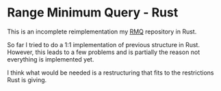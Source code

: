 # Range Minimum Query - Rust

This is an incomplete reimplementation my [RMQ](https://github.com/ALeitert/RMQ) repository in Rust.

So far I tried to do a 1:1 implementation of previous structure in Rust.
However, this leads to a few problems and is partially the reason not everything is implemented yet.

I think what would be needed is a restructuring that fits to the restrictions Rust is giving.
